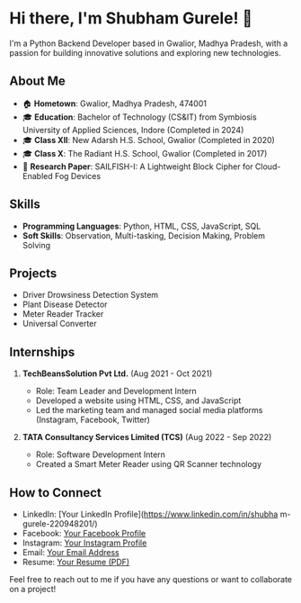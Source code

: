 # Hi there, I'm Shubham Gurele! 👋

I'm a Python Backend Developer based in Gwalior, Madhya Pradesh, with a passion for building innovative solutions and exploring new technologies. 

## About Me

- 🏠 **Hometown**: Gwalior, Madhya Pradesh, 474001
- 🎓 **Education**: Bachelor of Technology (CS&IT) from Symbiosis University of Applied Sciences, Indore (Completed in 2024)
- 🎓 **Class XII**: New Adarsh H.S. School, Gwalior (Completed in 2020)
- 🎓 **Class X**: The Radiant H.S. School, Gwalior (Completed in 2017)
- 📜 **Research Paper**: SAILFISH-I: A Lightweight Block Cipher for Cloud-Enabled Fog Devices

## Skills

- **Programming Languages**: Python, HTML, CSS, JavaScript, SQL
- **Soft Skills**: Observation, Multi-tasking, Decision Making, Problem Solving

## Projects

- Driver Drowsiness Detection System
- Plant Disease Detector
- Meter Reader Tracker
- Universal Converter

## Internships

1. **TechBeansSolution Pvt Ltd.** (Aug 2021 - Oct 2021)
   - Role: Team Leader and Development Intern
   - Developed a website using HTML, CSS, and JavaScript
   - Led the marketing team and managed social media platforms (Instagram, Facebook, Twitter)

2. **TATA Consultancy Services Limited (TCS)** (Aug 2022 - Sep 2022)
   - Role: Software Development Intern
   - Created a Smart Meter Reader using QR Scanner technology

## How to Connect

- LinkedIn: [Your LinkedIn Profile](https://www.linkedin.com/in/shubha
m-gurele-220948201/)
- Facebook: [Your Facebook Profile](https://www.facebook.com/shub.gurele/)
- Instagram: [Your Instagram Profile](https://www.instagram.com/shubhamgurele/)
- Email: [Your Email Address](shubhamgurele1209@gmail.com)
- Resume: [Your Resume (PDF)]()

Feel free to reach out to me if you have any questions or want to collaborate on a project!

